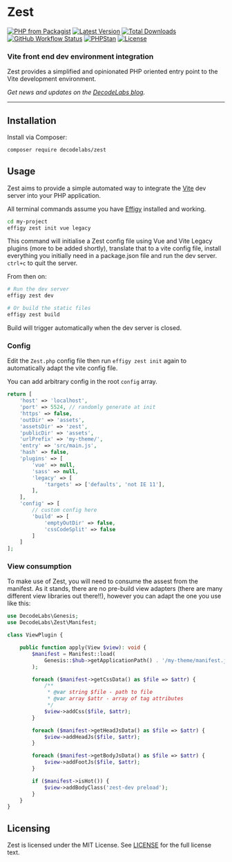 # Zest

[![PHP from Packagist](https://img.shields.io/packagist/php-v/decodelabs/zest?style=flat)](https://packagist.org/packages/decodelabs/zest)
[![Latest Version](https://img.shields.io/packagist/v/decodelabs/zest.svg?style=flat)](https://packagist.org/packages/decodelabs/zest)
[![Total Downloads](https://img.shields.io/packagist/dt/decodelabs/zest.svg?style=flat)](https://packagist.org/packages/decodelabs/zest)
[![GitHub Workflow Status](https://img.shields.io/github/actions/workflow/status/decodelabs/zest/integrate.yml?branch=develop)](https://github.com/string|int|floatdecodelabs/zest/actions/workflows/integrate.yml)
[![PHPStan](https://img.shields.io/badge/PHPStan-enabled-44CC11.svg?longCache=true&style=flat)](https://github.com/phpstan/phpstan)
[![License](https://img.shields.io/packagist/l/decodelabs/zest?style=flat)](https://packagist.org/packages/decodelabs/zest)

### Vite front end dev environment integration

Zest provides a simplified and opinionated PHP oriented entry point to the Vite development environment.

_Get news and updates on the [DecodeLabs blog](https://blog.decodelabs.com)._

---

## Installation

Install via Composer:

```bash
composer require decodelabs/zest
```

## Usage

Zest aims to provide a simple automated way to integrate the [Vite](https://vitejs.dev/) dev server into your PHP application.

All terminal commands assume you have [Effigy](https://github.com/decodelabs/effigy) installed and working.

```bash
cd my-project
effigy zest init vue legacy
```

This command will initialise a Zest config file using Vue and Vite Legacy plugins (more to be added shortly), translate that to a vite config file, install everything you initially need in a package.json file and run the dev server. `ctrl+c` to quit the server.

From then on:

```bash
# Run the dev server
effigy zest dev

# Or build the static files
effigy zest build
```

Build will trigger automatically when the dev server is closed.


### Config

Edit the `Zest.php` config file then run `effigy zest init` again to automatically adapt the vite config file.

You can add arbitrary config in the root `config` array.


```php
return [
    'host' => 'localhost',
    'port' => 5524, // randomly generate at init
    'https' => false,
    'outDir' => 'assets',
    'assetsDir' => 'zest',
    'publicDir' => 'assets',
    'urlPrefix' => 'my-theme/',
    'entry' => 'src/main.js',
    'hash' => false,
    'plugins' => [
        'vue' => null,
        'sass' => null,
        'legacy' => [
            'targets' => ['defaults', 'not IE 11'],
        ],
    ],
    'config' => [
        // custom config here
        'build' => [
            'emptyOutDir' => false,
            'cssCodeSplit' => false
        ]
    ]
];
```


### View consumption

To make use of Zest, you will need to consume the assest from the manifest.
As it stands, there are no pre-build view adapters (there are many different view libraries out there!!), however you can adapt the one you use like this:

```php
use DecodeLabs\Genesis;
use DecodeLabs\Zest\Manifest;

class ViewPlugin {

    public function apply(View $view): void {
        $manifest = Manifest::load(
            Genesis::$hub->getApplicationPath() . '/my-theme/manifest.json'
        );

        foreach ($manifest->getCssData() as $file => $attr) {
            /**
             * @var string $file - path to file
             * @var array $attr - array of tag attributes
             */
            $view->addCss($file, $attr);
        }

        foreach ($manifest->getHeadJsData() as $file => $attr) {
            $view->addHeadJs($file, $attr);
        }

        foreach ($manifest->getBodyJsData() as $file => $attr) {
            $view->addFootJs($file, $attr);
        }

        if ($manifest->isHot()) {
            $view->addBodyClass('zest-dev preload');
        }
    }
}
```



## Licensing

Zest is licensed under the MIT License. See [LICENSE](./LICENSE) for the full license text.
